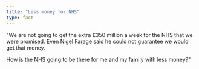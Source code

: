 ```yaml
---
title: "Less money for NHS"
type: fact
---
```


"We are not going to get the extra £350 million a week for the NHS that we were promised. Even Nigel Farage said he could not guarantee we would get that money.

How is the NHS going to be there for me and my family with less money?"
